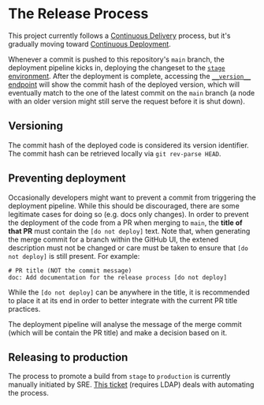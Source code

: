 # The Release Process

This project currently follows a [Continuous Delivery][continuous_delivery] process, but it's gradually moving toward [Continuous Deployment][continuous_deployment].

[continuous_delivery]: https://en.wikipedia.org/wiki/Continuous_delivery
[continuous_deployment]: https://en.wikipedia.org/wiki/Continuous_deployment

Whenever a commit is pushed to this repository's `main` branch, the deployment pipeline kicks in, deploying the changeset to the [`stage` environment](../firefox.md#stage).
After the deployment is complete, accessing the [`__version__` endpoint][stage_version] will show the commit hash of the deployed version, which will eventually match to the one of the latest commit on the `main` branch (a node with an older version might still serve the request before it is shut down).

[stage_version]: https://stage.merino.nonprod.cloudops.mozgcp.net/__version__

## Versioning
The commit hash of the deployed code is considered its version identifier. The commit hash can be retrieved locally via `git rev-parse HEAD`.

## Preventing deployment
Occasionally developers might want to prevent a commit from triggering the deployment pipeline. While this should be discouraged, there are some legitimate cases for doing so (e.g. docs only changes).
In order to prevent the deployment of the code from a PR when merging to `main`, the **title of that PR** must contain the `[do not deploy]` text. Note that, when generating the merge commit for a branch within the GitHub UI, the extened description must not be changed or care must be taken to ensure that `[do not deploy]`  is still present.
For example:

```
# PR title (NOT the commit message)
doc: Add documentation for the release process [do not deploy]
```

While the `[do not deploy]` can be anywhere in the title, it is recommended to place it at its end in order to better integrate with the current PR title practices.

The deployment pipeline will analyse the message of the merge commit (which will be contain the PR title) and make a decision based on it.

## Releasing to production
The process to promote a build from `stage` to `production` is currently manually initiated by SRE.
[This ticket](https://mozilla-hub.atlassian.net/browse/CONSVC-1566) (requires LDAP) deals with automating the process.

